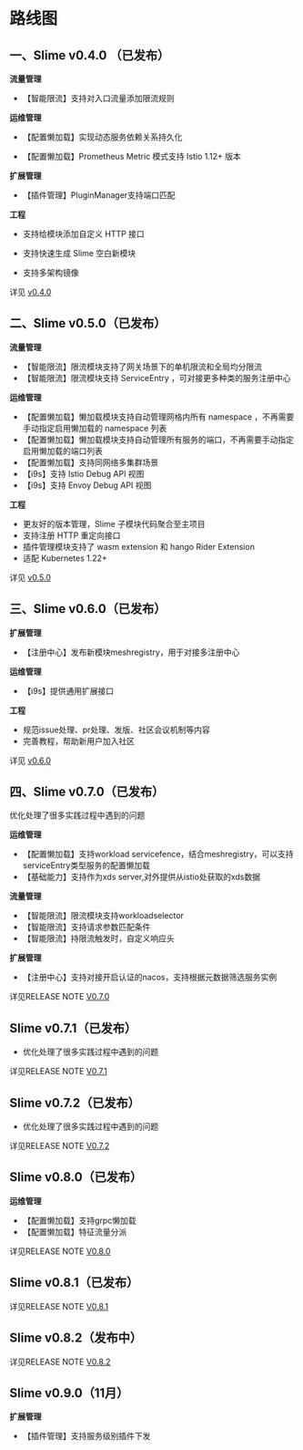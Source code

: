 # 路线图

## 一、Slime v0.4.0 （已发布）

**流量管理**

- 【智能限流】支持对入口流量添加限流规则

**运维管理**

- 【配置懒加载】实现动态服务依赖关系持久化

- 【配置懒加载】Prometheus Metric 模式支持 Istio 1.12+ 版本

**扩展管理**

- 【插件管理】PluginManager支持端口匹配

**工程**

- 支持给模块添加自定义 HTTP 接口

- 支持快速生成 Slime 空白新模块

- 支持多架构镜像

详见 [v0.4.0](https://github.com/slime-io/slime/releases/tag/v0.4.0)

## 二、Slime v0.5.0（已发布）

**流量管理**
- 【智能限流】限流模块支持了网关场景下的单机限流和全局均分限流
- 【智能限流】限流模块支持 ServiceEntry ，可对接更多种类的服务注册中心

**运维管理**

- 【配置懒加载】懒加载模块支持自动管理网格内所有 namespace ，不再需要手动指定启用懒加载的 namespace 列表
- 【配置懒加载】懒加载模块支持自动管理所有服务的端口，不再需要手动指定启用懒加载的端口列表
- 【配置懒加载】支持同网络多集群场景
- 【i9s】支持 Istio Debug API 视图
- 【i9s】支持 Envoy Debug API 视图

**工程**

- 更友好的版本管理，Slime 子模块代码聚合至主项目
- 支持注册 HTTP 重定向接口
- 插件管理模块支持了 wasm extension 和 hango Rider Extension
- 适配 Kubernetes 1.22+

详见 [v0.5.0](https://github.com/slime-io/slime/releases/tag/v0.5.0)

## 三、Slime v0.6.0（已发布）

**扩展管理**

- 【注册中心】发布新模块meshregistry，用于对接多注册中心

**运维管理**
- 【i9s】提供通用扩展接口

**工程**

- 规范issue处理、pr处理、发版、社区会议机制等内容
- 完善教程，帮助新用户加入社区

详见 [v0.6.0](https://github.com/slime-io/slime/releases/tag/v0.6.0)



## 四、Slime v0.7.0（已发布）

优化处理了很多实践过程中遇到的问题

**运维管理**

- 【配置懒加载】支持workload servicefence，结合meshregistry，可以支持serviceEntry类型服务的配置懒加载
- 【基础能力】支持作为xds server,对外提供从istio处获取的xds数据

**流量管理**

- 【智能限流】限流模块支持workloadselector
- 【智能限流】支持请求参数匹配条件
- 【智能限流】持限流触发时，自定义响应头

**扩展管理**

- 【注册中心】支持对接开启认证的nacos，支持根据元数据筛选服务实例

详见RELEASE NOTE [V0.7.0](https://github.com/slime-io/slime/releases/tag/v0.7.0)

## Slime v0.7.1（已发布）

- 优化处理了很多实践过程中遇到的问题

详见RELEASE NOTE [V0.7.1](https://github.com/slime-io/slime/releases/tag/v0.7.1)

## Slime v0.7.2（已发布）

- 优化处理了很多实践过程中遇到的问题

详见RELEASE NOTE [V0.7.2](https://github.com/slime-io/slime/releases/tag/v0.7.2)


## Slime v0.8.0（已发布）

**运维管理**

- 【配置懒加载】支持grpc懒加载
- 【配置懒加载】特征流量分派

详见RELEASE NOTE [V0.8.0](https://github.com/slime-io/slime/releases/tag/v0.8.0)


## Slime v0.8.1（已发布）

详见RELEASE NOTE [V0.8.1](https://github.com/slime-io/slime/releases/tag/v0.8.1)


## Slime v0.8.2（发布中）

详见RELEASE NOTE [V0.8.2](https://github.com/slime-io/slime/releases/tag/v0.8.2)


## Slime v0.9.0（11月）
**扩展管理**

- 【插件管理】支持服务级别插件下发